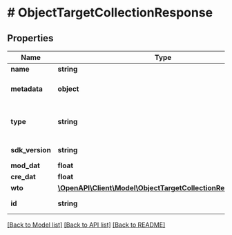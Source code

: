 # # ObjectTargetCollectionResponse

## Properties

Name | Type | Description | Notes
------------ | ------------- | ------------- | -------------
**name** | **string** | Name of the Target Collection. | [optional]
**metadata** | **object** | Arbitrary JSON data that should be stored together with the Target Collection. | [optional]
**type** | **string** | Type of the Target Collection (\&quot;ImageTargetCollection\&quot; or \&quot;ObjectTargetCollection\&quot;). | [optional]
**sdk_version** | **string** | Version of the Wikitude SDK the WTO resource is generated for. | [optional]
**mod_dat** | **float** | Modification timestamp. | [optional]
**cre_dat** | **float** | Creation timestamp. | [optional]
**wto** | [**\OpenAPI\Client\Model\ObjectTargetCollectionResponseWto[]**](ObjectTargetCollectionResponseWto.md) | A list of generated WTO files. | [optional]
**id** | **string** | Unique identifier of the Target Collection. | [optional]

[[Back to Model list]](../../README.md#models) [[Back to API list]](../../README.md#endpoints) [[Back to README]](../../README.md)
